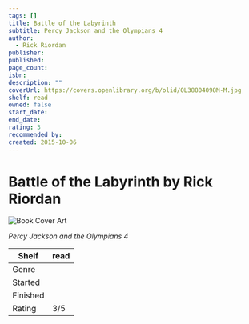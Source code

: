 ```yaml
---
tags: []
title: Battle of the Labyrinth
subtitle: Percy Jackson and the Olympians 4
author:
  - Rick Riordan
publisher:
published:
page_count:
isbn:
description: ""
coverUrl: https://covers.openlibrary.org/b/olid/OL38804098M-M.jpg
shelf: read
owned: false
start_date:
end_date:
rating: 3
recommended_by:
created: 2015-10-06
---
```


# Battle of the Labyrinth by Rick Riordan

![Book Cover Art](https://covers.openlibrary.org/b/olid/OL38804098M-M.jpg)

_Percy Jackson and the Olympians 4_

| Shelf | read |
| --- | --- |
| Genre |  |
| Started |  |
| Finished |  |
| Rating | 3/5 |

